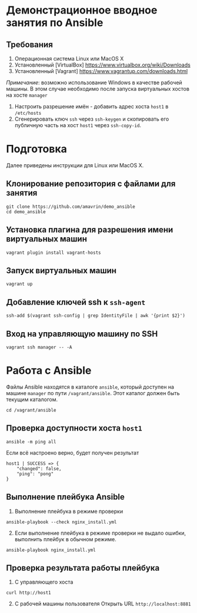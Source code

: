 # Демонстрационное вводное занятия по Ansible

## Требования

1. Операционная система Linux или MacOS X
2. Установленный [VirtualBox] https://www.virtualbox.org/wiki/Downloads
3. Установленный [Vagrant] https://www.vagrantup.com/downloads.html

*Примечание*: возможно использование Windows в качестве рабочей машины.
В этом случае необходимо после запуска виртуальных хостов
на хосте `manager`
1. Настроить разрешение имён - добавить адрес хоста `host1` в `/etc/hosts`
2. Сгенерировать ключ `ssh` через `ssh-keygen` и скопировать его публичную часть
   на хост `host1` через `ssh-copy-id`.

# Подготовка
Далее приведены инструкции для Linux или MacOS X.

## Клонирование репозитория с файлами для занятия
```
git clone https://github.com/amavrin/demo_ansible
cd demo_ansible
```

## Установка плагина для разрешения имени виртуальных машин
```
vagrant plugin install vagrant-hosts
```

## Запуск виртуальных машин
```
vagrant up
```

## Добавление ключей ssh к `ssh-agent`
```
ssh-add $(vagrant ssh-config | grep IdentityFile | awk '{print $2}')
```

## Вход на управляющую машину по SSH
```
vagrant ssh manager -- -A
```

# Работа с Ansible

Файлы Ansible находятся в каталоге `ansible`, который доступен
на машине `manager` по пути `/vagrant/ansible`. Этот каталог должен
быть текущим каталогом.
```
cd /vagrant/ansible
```

## Проверка доступности хоста `host1`
```
ansible -m ping all
```

Если всё настроено верно, будет получен результат
```
host1 | SUCCESS => {
    "changed": false,
    "ping": "pong"
}
```

## Выполнение плейбука Ansible
1. Выполнение плейбука в режиме проверки
```
ansible-playbook --check nginx_install.yml
```

2. Если выполнение плейбука в режиме проверки не выдало ошибки,
выполнить плейбук в обычном режиме.
```
ansible-playbook nginx_install.yml
```

## Проверка результата работы плейбука
1. С управляющего хоста
```
curl http://host1
```

2. С рабочей машины пользователя
Открыть URL `http://localhost:8881`
